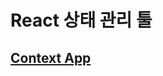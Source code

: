 # React 상태 관리 툴
## [Context App](https://github.com/donghun-k/front-end-exercises/tree/main/react-state-management/context-app)
